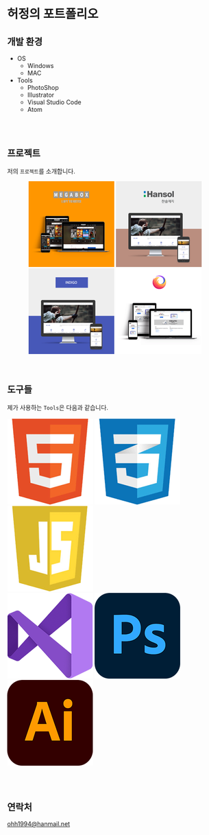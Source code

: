 # 허정의 포트폴리오
## 개발 환경  
- OS
    - Windows
    - MAC
- Tools
    - PhotoShop
    - Illustrator
    - Visual Studio Code
    - Atom  
    
<br>

<br>

## 프로젝트  
저의 `프로젝트`를 소개합니다.  
<div style="text-align:center;">
    <img src="./images/port_megabox.png" width="200">
    <img src="./images/port_hansol.png" width="200">
    <img src="./images/port_indigo.png" width="200">
    <img src="./images/port_mozilla.png" width="200">
</div>

<br>

<br>

## 도구들  
제가 사용하는 `Tools`은 다음과 같습니다.  
<br>
![HTML5](./images/skills_html.png)
![CSS3](./images/skills_css.png)
![jsvaScript](./images/skills_js.png)  
![Visual Studio Code](./images/skills_visual-studio.png)
![Photo Shop](./images/skills_ps.png)
![Illustrator](./images/skills_ai.png)  

<br>

<br>

## 연락처
ohh1994@hanmail.net
